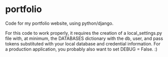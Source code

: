 # portfolio

Code for my portfolio website, using python/django.

For this code to work properly, it requires the creation of a local_settings.py file with, at minimum, the DATABASES dictionary with the db, user, and pass tokens substituted with your local database and credential information. For a production application, you probably also want to set DEBUG = False. :)
